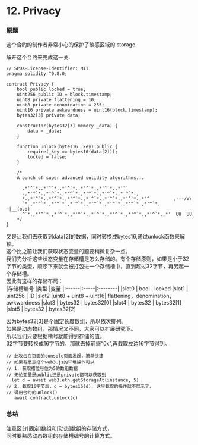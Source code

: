 # 12. Privacy
### 原题
这个合约的制作者非常小心的保护了敏感区域的 storage.

解开这个合约来完成这一关.

```solidity
// SPDX-License-Identifier: MIT
pragma solidity ^0.8.0;

contract Privacy {
    bool public locked = true;
    uint256 public ID = block.timestamp;
    uint8 private flattening = 10;
    uint8 private denomination = 255;
    uint16 private awkwardness = uint16(block.timestamp);
    bytes32[3] private data;

    constructor(bytes32[3] memory _data) {
        data = _data;
    }

    function unlock(bytes16 _key) public {
        require(_key == bytes16(data[2]));
        locked = false;
    }

    /*
    A bunch of super advanced solidity algorithms...

      ,*'^`*.,*'^`*.,*'^`*.,*'^`*.,*'^`*.,*'^`
      .,*'^`*.,*'^`*.,*'^`*.,*'^`*.,*'^`*.,*'^`*.,
      *.,*'^`*.,*'^`*.,*'^`*.,*'^`*.,*'^`*.,*'^`*.,*'^         ,---/V\
      `*.,*'^`*.,*'^`*.,*'^`*.,*'^`*.,*'^`*.,*'^`*.,*'^`*.    ~|__(o.o)
      ^`*.,*'^`*.,*'^`*.,*'^`*.,*'^`*.,*'^`*.,*'^`*.,*'^`*.,*'  UU  UU
    */
}
```
又是让我们去获取到data[2]的数据，同时转换成bytes16,通过unlock函数来解锁。\
这个比之前让我们获取状态变量的题要稍微复杂一点。\
我们先分析这些状态变量在存储槽是怎么存储的。有个存储原则，如果是小于32字节的类型，顺序下来就会被打包进一个存储槽中，直到超过32字节，再另起一个存储槽。\
因此有这样的存储布局：\
|存储槽编号	|类型	|变量
|:------|:-----|:--------|
|slot0 | bool | locked
|slot1 | uint256 | ID
|slot2 |uint8 + uint8 + uint16| flattening，denomination，awkwardness
|slot3 | bytes32 | bytes32[0]
|slot4 | bytes32 | bytes32[1]
|slot5 | bytes32 | bytes32[2]

因为bytes32[3]是个固定长度数组，所以依次排列。\
如果是动态数组，那情况又不同，大家可以扩展研究下。\
所以我们只要根据槽号就能得到存储的值。\
32字节要转换成16字节的，那就去掉前缀“0x”,再截取左边16字节得到。
```solidity
// 此攻击在页面的console页面发起，简单快捷
// 如果有愿意搭个web3.js的环境操作可以
// 1. 获取槽位号位为5的数组数据
// 无论变量是public还是private都可以获取到
  let d = await web3.eth.getStorageAt(instance, 5)
// 2. 截取16字节后，c = bytes16(d), 这里截取的操作就不展示了，
// 调用合约的unlock()
   await contract.unlock(c)
```
### 总结
注意区分[固定]数组和[动态]数组的存储方式，\
同时要熟悉动态数组的存储槽编号的计算方式。
    
     
     
     
     
     

